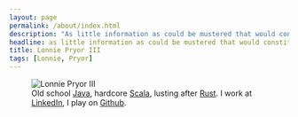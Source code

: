 ```yaml
---
layout: page
permalink: /about/index.html
description: "As little information as could be mustered that would constitute a biography."
headline: as little information as could be mustered that would constitute a biography
title: Lonnie Pryor III
tags: [Lonnie, Pryor]
---
```

<figure>
  <img src="{{ site.url }}/images/me.jpg" alt="Lonnie Pryor III">
  <figcaption>Old school <a href="https://www.oracle.com/java/">Java</a>, hardcore <a href="http://www.scala-lang.org/">Scala</a>, lusting after <a href="http://www.rust-lang.org/">Rust</a>. I work at <a href="http://linkedin.com/in/lonniepryor">LinkedIn</a>, I play on <a href="http://github.com/lpryor">Github</a>.</figcaption>
</figure>


